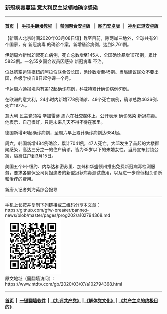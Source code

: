 ### 新冠病毒蔓延 意大利民主党领袖确诊感染
------------------------

#### [首页](https://github.com/gfw-breaker/banned-news/blob/master/README.md) &nbsp;&nbsp;|&nbsp;&nbsp; [手把手翻墙教程](https://github.com/gfw-breaker/guides/wiki) &nbsp;&nbsp;|&nbsp;&nbsp; [禁闻聚合安卓版](https://github.com/gfw-breaker/bn-android) &nbsp;&nbsp;|&nbsp;&nbsp; [网门安卓版](https://github.com/oGate2/oGate) &nbsp;&nbsp;|&nbsp;&nbsp; [神州正道安卓版](https://github.com/SzzdOgate/update) 



<div><div class="post_content" itemprop="articleBody">
 <p>
  【新唐人北京时间2020年03月08日讯】截至目前，除两岸三地外，全球共有91个国家，有
  <ok href="https://www.ntdtv.com/gb/新冠病毒.htm">
   新冠病毒
  </ok>
  的确诊个案，新增确诊病例，达到3,761例。
 </p>
 <p>
  伊朗周六新增21起死亡病例，死亡总数增至145人，全国确诊暴增1076例，累计5823例。一名55岁国会议员因感染
  <ok href="https://www.ntdtv.com/gb/新冠病毒.htm">
   新冠病毒
  </ok>
  不治。
 </p>
 <p>
  位处航空运输枢纽的阿拉伯联合酋长国，确诊数增至45例。当局建议民众不要出国，各级学校自8日起停课一个月。
 </p>
 <p>
  卡达周六通报境内有第12起确诊病例，科威特累计确诊病例61例。
 </p>
 <p>
  在欧洲的意大利，24小时内新增778例确诊、49个死亡病例，确诊总数4636例、死亡197人。
 </p>
 <p>
  <ok href="https://www.ntdtv.com/gb/意大利.htm">
   意大利
  </ok>
  民主党领袖
  <ok href="https://www.ntdtv.com/gb/辛加雷蒂.htm">
   辛加雷蒂
  </ok>
  周六在社交媒体上，公开表示
  <ok href="https://www.ntdtv.com/gb/确诊感染.htm">
   确诊感染
  </ok>
  新冠病毒。他表示，自己很好，只是未来几天不得不待在家里。
 </p>
 <p>
  德国新增46起确诊病例，至周六早上累计确诊病例达684起。
 </p>
 <p>
  周六，韩国新增484例确诊，累计7041例，47人死亡。大邱发生了首起的大楼群聚感染，高达三分之一的住户确诊，皆为35岁以下的未婚女性。当局宣布封锁公寓，隔离住户到3月15日。
 </p>
 <p>
  美国五个州-纽约、内华达和密苏里、加州和华盛顿州推出免费新冠病毒检测服务，要求各健保公司负担患者的新型冠状病毒测试费用，以及进一步降低相关诊断和治疗的费用。
 </p>
 <p>
  新唐人记者刘海英综合报导
 </p>
 <div class="single_ad">
 </div>
</div>
</div>
<hr/>
手机上长按并复制下列链接或二维码分享本文章：<br/>
https://github.com/gfw-breaker/banned-news/blob/master/pages/prog202/a102794368.md <br/>
<a href='https://github.com/gfw-breaker/banned-news/blob/master/pages/prog202/a102794368.md'><img src='https://github.com/gfw-breaker/banned-news/blob/master/pages/prog202/a102794368.md.png'/></a> <br/>
原文地址（需翻墙访问）：https://www.ntdtv.com/gb/2020/03/07/a102794368.html


------------------------
#### [首页](https://github.com/gfw-breaker/banned-news/blob/master/README.md) &nbsp;|&nbsp; [一键翻墙软件](https://github.com/gfw-breaker/nogfw/blob/master/README.md) &nbsp;| [《九评共产党》](https://github.com/gfw-breaker/9ping.md/blob/master/README.md#九评之一评共产党是什么) | [《解体党文化》](https://github.com/gfw-breaker/jtdwh.md/blob/master/README.md) | [《共产主义的终极目的》](https://github.com/gfw-breaker/gczydzjmd.md/blob/master/README.md)


<img src='http://gfw-breaker.win/banned-news/pages/prog202/a102794368.md' width='0px' height='0px'/>